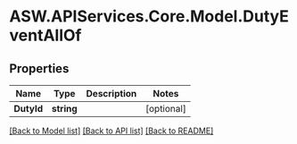 
# ASW.APIServices.Core.Model.DutyEventAllOf

## Properties

Name | Type | Description | Notes
------------ | ------------- | ------------- | -------------
**DutyId** | **string** |  | [optional] 

[[Back to Model list]](../README.md#documentation-for-models)
[[Back to API list]](../README.md#documentation-for-api-endpoints)
[[Back to README]](../README.md)

